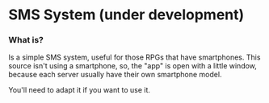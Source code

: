 SMS System (under development)
======

### What is?
Is a simple SMS system, useful for those RPGs that have smartphones. This source isn't using a smartphone, so, the "app" is open with a little window, because each server usually have their own smartphone model.

You'll need to adapt it if you want to use it.